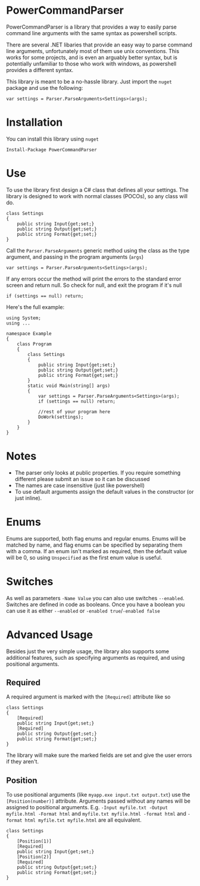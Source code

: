 PowerCommandParser
===

PowerCommandParser is a library that provides a way to easily parse command line arguments with the same syntax as powershell scripts.

There are several .NET libaries that provide an easy way to parse command line arguments, unfortunately most of them use unix conventions. This works for some projects, and is even an arguably better syntax, but is potentially unfamiliar to those who work with windows, as powershell provides a different syntax.

This library is meant to be a no-hassle library. Just import the `nuget` package and use the following:

```
var settings = Parser.ParseArguments<Settings>(args);
```


Installation
===

You can install this library using `nuget`

```
Install-Package PowerCommandParser
```

Use
===

To use the library first design a C# class that defines all your settings. The library is designed to work with normal classes (POCOs), so any class will do.

```
class Settings
{
	public string Input{get;set;}
	public string Output{get;set;}
	public string Format{get;set;}
}
```

Call the `Parser.ParseArguments` generic method using the class as the type argument, and passing in the program arguments (`args`)

```
var settings = Parser.ParseArguments<Settings>(args);
```

If any errors occur the method will print the errors to the standard error screen and return null. So check for null, and exit the program if it's null

```
if (settings == null) return;
```

Here's the full example:

```
using System;
using ...

namespace Example
{
	class Program
	{
		class Settings
		{
			public string Input{get;set;}
			public string Output{get;set;}
			public string Format{get;set;}
		}
		static void Main(string[] args)
		{
			var settings = Parser.ParseArguments<Settings>(args);
			if (settings == null) return;
			
			//rest of your program here
			DoWork(settings);
		}
	}
}

```

Notes
===

+ The parser only looks at public properties. If you require something different please submit an issue so it can be discussed
+ The names are case insensitive (just like powershell)
+ To use default arguments assign the default values in the constructor (or just inline).

Enums
===

Enums are supported, both flag enums and regular enums. Enums will be matched by name, and flag enums can be specified by separating them with a comma. If an enum isn't marked as required, then the default value will be 0, so using `Unspecified` as the first enum value is useful.

Switches
===

As well as parameters `-Name Value` you can also use switches `--enabled`. Switches are defined in code as booleans. Once you have a boolean you can use it as either `--enabled` or `-enabled true`/`-enabled false`

Advanced Usage
===

Besides just the very simple usage, the library also supports some additional features, such as specifying arguments as required, and using positional arguments.

Required
---

A required argument is marked with the `[Required]` attribute like so

```
class Settings
{
	[Required]
	public string Input{get;set;}
	[Required]
	public string Output{get;set;}
	public string Format{get;set;}
}
```

The library will make sure the marked fields are set and give the user errors if they aren't.

Position
---

To use positional arguments (like `myapp.exe input.txt output.txt`) use the `[Position(number)]` attribute. Arguments passed without any names will be assigned to positional arguments. E.g. `-Input myfile.txt -Output myfile.html -Format html` and `myfile.txt myfile.html -format html` and `-format html myfile.txt myfile.html` are all equivalent.

```
class Settings
{
	[Position(1)]
	[Required]
	public string Input{get;set;}
	[Position(2)]
	[Required]
	public string Output{get;set;}
	public string Format{get;set;}
}
```
